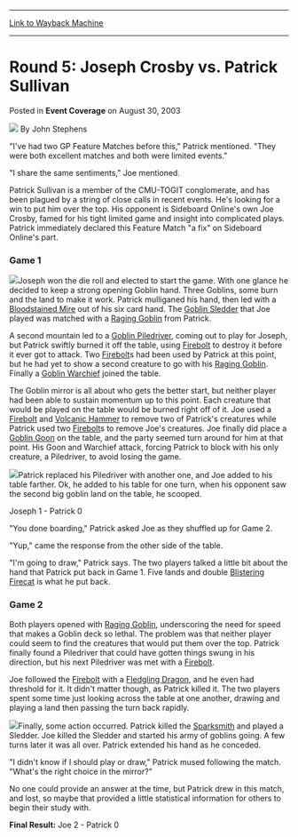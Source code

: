 
---
[Link to Wayback Machine](https://web.archive.org/web/20220818112738/https://magic.wizards.com/en/articles/archive/event-coverage/round-5-joseph-crosby-vs-patrick-sullivan-2003-08-30)

[_metadata_:author]:- "John Stephens"
[_metadata_:description]:- "`I've had two GP Feature Matches before this,` Patrick mentioned. `They were both excellent matches and both were limited events.``I share the same sentiments,` Joe mentioned.Patrick Sullivan is a member of the CMU-TOGIT conglomerate, and has been plagued by a string of close calls in recent events. He's looking for a win to put him over the top. His opponent is Sideboard"
[_metadata_:generator]:- "Drupal 7 (http://drupal.org)"
[_metadata_:node]:- "771391"
[_metadata_:publish_date]:- "2003-08-30"
[_metadata_:source]:- "div-main-content"
[_metadata_:title]:- "Round 5: Joseph Crosby vs. Patrick Sullivan"
[_metadata_:wayback_capture_timestamp]:- "2022-08-18 11:27:38"
[_metadata_:wayback_raw_url]:- "https://web.archive.org/web/20220818112738id_/https://magic.wizards.com/en/articles/archive/event-coverage/round-5-joseph-crosby-vs-patrick-sullivan-2003-08-30"
[_metadata_:wayback_url]:- "https://magic.wizards.com/en/articles/archive/event-coverage/round-5-joseph-crosby-vs-patrick-sullivan-2003-08-30"
---


Round 5: Joseph Crosby vs. Patrick Sullivan
===========================================



 Posted in **Event Coverage**
 on August 30, 2003 






![](https://media.magic.wizards.com/styles/auth_small/public/generic-avatar-150_595.png)
By John Stephens











"I've had two GP Feature Matches before this," Patrick mentioned. "They were both excellent matches and both were limited events."

"I share the same sentiments," Joe mentioned.

Patrick Sullivan is a member of the CMU-TOGIT conglomerate, and has been plagued by a string of close calls in recent events. He's looking for a win to put him over the top. His opponent is Sideboard Online's own Joe Crosby, famed for his tight limited game and insight into complicated plays. Patrick immediately declared this Feature Match "a fix" on Sideboard Online's part.

### Game 1

![](https://media.magic.wizards.com/image_legacy_migration/sideboard/images/gpatl03/a945.jpg)Joseph won the die roll and elected to start the game. With one glance he decided to keep a strong opening Goblin hand. Three Goblins, some burn and the land to make it work. Patrick mulliganed his hand, then led with a [Bloodstained Mire](https://gatherer.wizards.com/Pages/Card/Details.aspx?name=Bloodstained+Mire) out of his six card hand. The [Goblin Sledder](https://gatherer.wizards.com/Pages/Card/Details.aspx?name=Goblin+Sledder) that Joe played was matched with a [Raging Goblin](https://gatherer.wizards.com/Pages/Card/Details.aspx?name=Raging+Goblin) from Patrick. 

A second mountain led to a [Goblin Piledriver](https://gatherer.wizards.com/Pages/Card/Details.aspx?name=Goblin+Piledriver), coming out to play for Joseph, but Patrick swiftly burned it off the table, using [Firebolt](https://gatherer.wizards.com/Pages/Card/Details.aspx?name=Firebolt) to destroy it before it ever got to attack. Two [Firebolt](https://gatherer.wizards.com/Pages/Card/Details.aspx?name=Firebolt)s had been used by Patrick at this point, but he had yet to show a second creature to go with his [Raging Goblin](https://gatherer.wizards.com/Pages/Card/Details.aspx?name=Raging+Goblin). Finally a [Goblin Warchief](https://gatherer.wizards.com/Pages/Card/Details.aspx?name=Goblin+Warchief) joined the table.

The Goblin mirror is all about who gets the better start, but neither player had been able to sustain momentum up to this point. Each creature that would be played on the table would be burned right off of it. Joe used a [Firebolt](https://gatherer.wizards.com/Pages/Card/Details.aspx?name=Firebolt) and [Volcanic Hammer](https://gatherer.wizards.com/Pages/Card/Details.aspx?name=Volcanic+Hammer) to remove two of Patrick's creatures while Patrick used two [Firebolt](https://gatherer.wizards.com/Pages/Card/Details.aspx?name=Firebolt)s to remove Joe's creatures. Joe finally did place a [Goblin Goon](https://gatherer.wizards.com/Pages/Card/Details.aspx?name=Goblin+Goon) on the table, and the party seemed turn around for him at that point. His Goon and Warchief attack, forcing Patrick to block with his only creature, a Piledriver, to avoid losing the game.

![](https://media.magic.wizards.com/image_legacy_migration/sideboard/images/gpatl03/a946.jpg)Patrick replaced his Piledriver with another one, and Joe added to his table farther. Ok, he added to his table for one turn, when his opponent saw the second big goblin land on the table, he scooped.

Joseph 1 - Patrick 0

"You done boarding," Patrick asked Joe as they shuffled up for Game 2.

"Yup," came the response from the other side of the table.

"I'm going to draw," Patrick says. The two players talked a little bit about the hand that Patrick put back in Game 1. Five lands and double [Blistering Firecat](https://gatherer.wizards.com/Pages/Card/Details.aspx?name=Blistering+Firecat) is what he put back.

### Game 2

Both players opened with [Raging Goblin](https://gatherer.wizards.com/Pages/Card/Details.aspx?name=Raging+Goblin), underscoring the need for speed that makes a Goblin deck so lethal. The problem was that neither player could seem to find the creatures that would put them over the top. Patrick finally found a Piledriver that could have gotten things swung in his direction, but his next Piledriver was met with a [Firebolt](https://gatherer.wizards.com/Pages/Card/Details.aspx?name=Firebolt). 

Joe followed the [Firebolt](https://gatherer.wizards.com/Pages/Card/Details.aspx?name=Firebolt) with a [Fledgling Dragon](https://gatherer.wizards.com/Pages/Card/Details.aspx?name=Fledgling+Dragon), and he even had threshold for it. It didn't matter though, as Patrick killed it. The two players spent some time just looking across the table at one another, drawing and playing a land then passing the turn back rapidly.

![](https://media.magic.wizards.com/image_legacy_migration/sideboard/images/gpatl03/a947.jpg)Finally, some action occurred. Patrick killed the [Sparksmith](https://gatherer.wizards.com/Pages/Card/Details.aspx?name=Sparksmith) and played a Sledder. Joe killed the Sledder and started his army of goblins going. A few turns later it was all over. Patrick extended his hand as he conceded.

"I didn't know if I should play or draw," Patrick mused following the match. "What's the right choice in the mirror?"

No one could provide an answer at the time, but Patrick drew in this match, and lost, so maybe that provided a little statistical information for others to begin their study with.

**Final Result:** Joe 2 - Patrick 0







